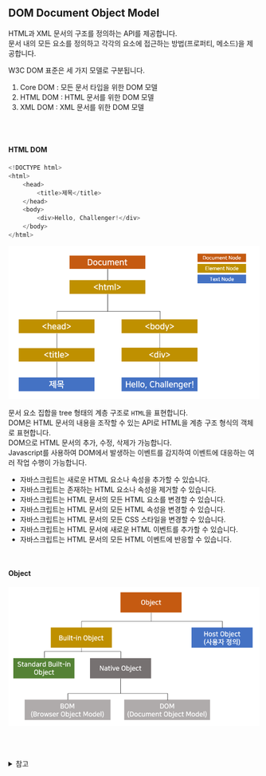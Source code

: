 ## DOM Document Object Model
HTML과 XML 문서의 구조를 정의하는 API를 제공합니다.  
문서 내의 모든 요소를 정의하고 각각의 요소에 접근하는 방법(프로퍼티, 메소드)을 제공합니다.  


W3C DOM 표준은 세 가지 모델로 구분됩니다.  
1. Core DOM : 모든 문서 타입을 위한 DOM 모델
2. HTML DOM : HTML 문서를 위한 DOM 모델
3. XML DOM : XML 문서를 위한 DOM 모델

<BR/>
<BR/>

#### HTML DOM

``` javascript
<!DOCTYPE html>
<html>
    <head>
        <title>제목</title>
    </head>
    <body>
        <div>Hello, Challenger!</div>
    </body>
</html>
```

![DOM](images/DOM.png)  

문서 요소 집합을 tree 형태의 계층 구조로 `HTML`을 표현합니다.  
DOM은 HTML 문서의 내용을 조작할 수 있는 API로 HTML을 계층 구조 형식의 객체로 표현합니다.  
DOM으로 HTML 문서의 추가, 수정, 삭제가 가능합니다.   
Javascript를 사용하여 DOM에서 발생하는 이벤트를 감지하여 이벤트에 대응하는 여러 작업 수행이 가능합니다.


- 자바스크립트는 새로운 HTML 요소나 속성을 추가할 수 있습니다.
- 자바스크립트는 존재하는 HTML 요소나 속성을 제거할 수 있습니다.
- 자바스크립트는 HTML 문서의 모든 HTML 요소를 변경할 수 있습니다.
- 자바스크립트는 HTML 문서의 모든 HTML 속성을 변경할 수 있습니다.
- 자바스크립트는 HTML 문서의 모든 CSS 스타일을 변경할 수 있습니다.
- 자바스크립트는 HTML 문서에 새로운 HTML 이벤트를 추가할 수 있습니다.
- 자바스크립트는 HTML 문서의 모든 HTML 이벤트에 반응할 수 있습니다.


<br/>

#### Object
![Object](images/object.png)



<br/><br/>
<details>
<summary>참고</summary>

[DOM은 정확히 무엇일까? [번역]](https://wit.nts-corp.com/2019/02/14/5522)   
[DOM의 개념](http://tcpschool.com/javascript/js_dom_concept)
</details>
